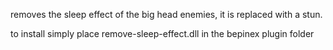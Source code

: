 removes the sleep effect of the big head enemies, it is replaced with a stun.

to install simply place remove-sleep-effect.dll in the bepinex plugin folder